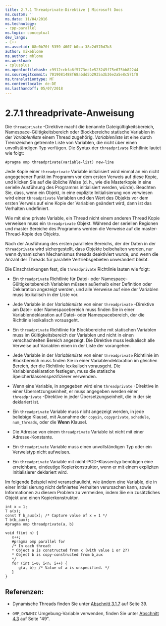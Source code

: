 ```yaml
---
title: 2.7.1 Threadprivate-Direktive | Microsoft Docs
ms.custom: ''
ms.date: 11/04/2016
ms.technology:
- cpp-parallel
ms.topic: conceptual
dev_langs:
- C++
ms.assetid: 08e0b70f-5359-4607-b0ca-38c2d570d7b3
author: mikeblome
ms.author: mblome
ms.workload:
- cplusplus
ms.openlocfilehash: c9912ccbfa6f5773ec1e523245f75e675bb82244
ms.sourcegitcommit: 7019081488f68abdd5b2935a3b36e2a5e8c571f8
ms.translationtype: MT
ms.contentlocale: de-DE
ms.lasthandoff: 05/07/2018
---
```

# <a name="271-threadprivate-directive"></a>2.7.1 threadprivate-Anweisung
Die `threadprivate` -Direktive macht die benannte Dateigültigkeitsbereich, Namespace-Gültigkeitsbereich oder Blockbereiche statische Variablen in der *Variablenliste* einem Thread zugehörig. *Variablenliste* ist eine durch Trennzeichen getrennte Liste von Variablen, die nicht über einen unvollständigen Typ verfügen. Die Syntax der `threadprivate` Richtlinie lautet wie folgt:  
  
```  
#pragma omp threadprivate(variable-list) new-line  
```  
  
 Jede Kopie einer `threadprivate` Variable initialisiert wird einmal an ein nicht angegebener Punkt im Programm vor dem ersten Verweis auf diese Kopie, und klicken Sie auf die übliche Weise (d. h., wie die Masterkopie in eine serielle Ausführung des Programms initialisiert werden, würde). Beachten Sie, dass, wenn ein Objekt, in eine explizite Initialisierung von verwiesen wird einer `threadprivate` Variablen und den Wert des Objekts vor dem ersten Verweis auf eine Kopie der Variablen geändert wird, dann ist das Verhalten undefiniert.  
  
 Wie mit eine private Variable, ein Thread nicht einem anderen Thread Kopie verweisen muss ein `threadprivate` Objekt. Während der seriellen Regionen und master Bereiche des Programms werden die Verweise auf die master-Thread-Kopie des Objekts.  
  
 Nach der Ausführung des ersten parallelen Bereichs, der der Daten in der `threadprivate` wird sichergestellt, dass Objekte beibehalten werden, nur wenn dynamischen Mechanismus threads deaktiviert wurde, und wenn die Anzahl der Threads für parallele Vertriebsgebieten unverändert bleibt.  
  
 Die Einschränkungen fest, die `threadprivate` Richtlinie lauten wie folgt:  
  
-   Ein `threadprivate` Richtlinie für Datei- oder Namespace-Gültigkeitsbereich Variablen müssen außerhalb einer Definition oder Deklaration angezeigt werden, und alle Verweise auf eine der Variablen muss lexikalisch in der Liste vor.  
  
-   Jede Variable in der *Variablenliste* von einer `threadprivate` -Direktive am Datei- oder Namespacebereich muss finden Sie in einer Variablendeklaration auf Datei- oder Namespacebereich, der die Richtlinie lexikalisch vorausgeht.  
  
-   Ein `threadprivate` Richtlinie für Blockbereiche mit statischen Variablen muss im Gültigkeitsbereich der Variablen und nicht in einen verschachtelten Bereich angezeigt. Die Direktive muss lexikalisch alle Verweise auf Variablen einen in der Liste der vorangehen.  
  
-   Jede Variable in der *Variablenliste* von einer `threadprivate` Richtlinie im Blockbereich muss finden Sie in einer Variablendeklaration im gleichen Bereich, der die Richtlinie lexikalisch vorausgeht. Die Variablendeklaration festlegen, muss die statische Speicherklassenspezifizierer verwenden.  
  
-   Wenn eine Variable, in angegeben wird eine `threadprivate` -Direktive in einer Übersetzungseinheit, er muss angegeben werden einer `threadprivate` -Direktive in jeder Übersetzungseinheit, die in der sie deklariert ist.  
  
-   Ein `threadprivate` Variable muss nicht angezeigt werden, in jede beliebige Klausel, mit Ausnahme der `copyin`, `copyprivate`, `schedule`, `num_threads`, oder die **Wenn** Klausel.  
  
-   Die Adresse von einem `threadprivate` Variable ist nicht mit einer Adresse-Konstante.  
  
-   Ein `threadprivate` Variable muss einen unvollständigen Typ oder ein Verweistyp nicht aufweisen.  
  
-   Ein `threadprivate` Variable mit nicht-POD-Klassentyp benötigen eine erreichbare, eindeutige Kopierkonstruktor, wenn er mit einem expliziten Initialisierer deklariert wird.  
  
 Im folgende Beispiel wird veranschaulicht, wie ändern eine Variable, die in einer Initialisierung nicht definiertes Verhalten verursachen kann, sowie Informationen zu diesem Problem zu vermeiden, indem Sie ein zusätzliches Objekt und einen Kopierkonstruktor.  
  
```  
int x = 1;  
T a(x);  
const T b_aux(x); /* Capture value of x = 1 */  
T b(b_aux);  
#pragma omp threadprivate(a, b)  
  
void f(int n) {  
   x++;  
   #pragma omp parallel for  
   /* In each thread:  
   * Object a is constructed from x (with value 1 or 2?)  
   * Object b is copy-constructed from b_aux  
   */  
   for (int i=0; i<n; i++) {  
      g(a, b); /* Value of a is unspecified. */  
   }  
}  
```  
  
## <a name="cross-references"></a>Referenzen:  
  
-   Dynamische Threads finden Sie unter [Abschnitt 3.1.7](../../parallel/openmp/3-1-7-omp-set-dynamic-function.md) auf Seite 39.  
  
-   `OMP_DYNAMIC` Umgebung-Variable verwenden, finden Sie unter [Abschnitt 4.3](../../parallel/openmp/4-3-omp-dynamic.md) auf Seite "49".